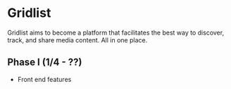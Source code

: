 # Gridlist

Gridlist aims to become a platform that facilitates the best way to discover, track, and share media content. All in one place.

## Phase I (1/4 - ??)

- Front end features
